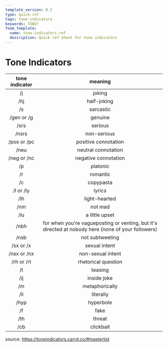 ```yaml
---
template_version: 0.2
type: quick-ref
tags: tone-indicators
keywords: TODO?
foam_template:
  name: tone-indicators-ref
  description: Quick ref sheet for tone indicators
---
```

# Tone Indicators

| **tone indicator**|**meaning** |
| :-----:|:-----: |
| /j | joking |
| /hj | half-joking |
| /s | sarcastic |
| /gen or /g | genuine |
| /srs | serious |
| /nsrs | non-serious |
| /pos or /pc | positive connotation |
| /neu | neutral connotation |
| /neg or /nc | negative connotation |
| /p | platonic |
| /r | romantic |
| /c | copypasta |
| /l or /ly | lyrics |
| /lh | light-hearted |
| /nm | not mad |
| /lu | a little upset |
| /nbh | for when you're vagueposting or venting, but it's directed at nobody here (none of your followers) |
| /nsb | not subtweeting |
| /sx or /x | sexual intent |
| /nsx or /nx | non-sexual intent |
| /rh or /rt | rhetorical question |
| /t | teasing |
| /ij | inside joke |
| /m | metaphorically |
| /li | literally |
| /hyp | hyperbole |
| /f | fake |
| /th | threat |
| /cb | clickbait |

source: <https://toneindicators.carrd.co/#masterlist>

